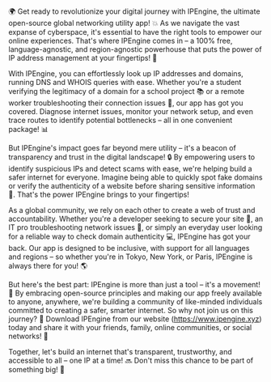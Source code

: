🌍 Get ready to revolutionize your digital journey with IPEngine, the ultimate open-source global networking utility app! 💥 As we navigate the vast expanse of cyberspace, it's essential to have the right tools to empower our online experiences. That's where IPEngine comes in – a 100% free, language-agnostic, and region-agnostic powerhouse that puts the power of IP address management at your fingertips! 📱

With IPEngine, you can effortlessly look up IP addresses and domains, running DNS and WHOIS queries with ease. Whether you're a student verifying the legitimacy of a domain for a school project 📚 or a remote worker troubleshooting their connection issues 🔧, our app has got you covered. Diagnose internet issues, monitor your network setup, and even trace routes to identify potential bottlenecks – all in one convenient package! 📊

But IPEngine's impact goes far beyond mere utility – it's a beacon of transparency and trust in the digital landscape! 🔒 By empowering users to identify suspicious IPs and detect scams with ease, we're helping build a safer internet for everyone. Imagine being able to quickly spot fake domains or verify the authenticity of a website before sharing sensitive information 🤔. That's the power IPEngine brings to your fingertips!

As a global community, we rely on each other to create a web of trust and accountability. Whether you're a developer seeking to secure your site 🚀, an IT pro troubleshooting network issues 🔧, or simply an everyday user looking for a reliable way to check domain authenticity 💻, IPEngine has got your back. Our app is designed to be inclusive, with support for all languages and regions – so whether you're in Tokyo, New York, or Paris, IPEngine is always there for you! 🌎

But here's the best part: IPEngine is more than just a tool – it's a movement! 💪 By embracing open-source principles and making our app freely available to anyone, anywhere, we're building a community of like-minded individuals committed to creating a safer, smarter internet. So why not join us on this journey? 🌟 Download IPEngine from our website (https://www.ipengine.xyz) today and share it with your friends, family, online communities, or social networks! 💬

Together, let's build an internet that's transparent, trustworthy, and accessible to all – one IP at a time! 🔜 Don't miss this chance to be part of something big! 🚀